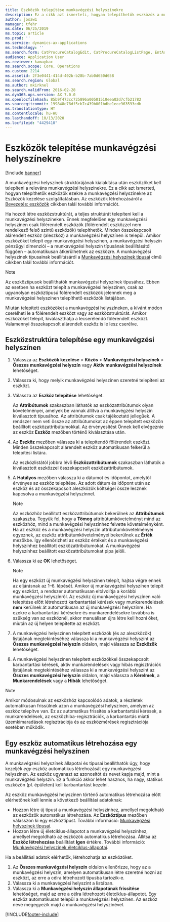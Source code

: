 ```yaml
---
title: Eszközök telepítése munkavégzési helyszínekre
description: Ez a cikk azt ismerteti, hogyan telepíthetők eszközök a munkavégzési helyszínekre az Eszközök kezelése szolgáltatásban.
author: josaw1
manager: tfehr
ms.date: 06/25/2019
ms.topic: article
ms.prod: ''
ms.service: dynamics-ax-applications
ms.technology: ''
ms.search.form: CatProcureCatalogEdit, CatProcureCatalogListPage, EntAssetFunctionalLocationObjectChange, EntAssetFunctionalLocationObjectInstall, EntAssetFunctionalLocationObject
audience: Application User
ms.reviewer: kamaybac
ms.search.scope: Core, Operations
ms.custom: 2214
ms.assetid: 2f3e0441-414d-402b-b28b-7ab0d650d658
ms.search.region: Global
ms.author: mkirknel
ms.search.validFrom: 2016-02-28
ms.dyn365.ops.version: AX 7.0.0
ms.openlocfilehash: 85b9f473cc725896a00501510eea02d7cfb21782
ms.sourcegitcommit: 199848e78df5cb7c439b001bdbe1ece963593cdb
ms.translationtype: HT
ms.contentlocale: hu-HU
ms.lasthandoff: 10/13/2020
ms.locfileid: "4429410"
---
```

# <a name="install-assets-on-functional-locations"></a>Eszközök telepítése munkavégzési helyszínekre

[!include [banner](../../includes/banner.md)]

 

A munkavégzési helyszínek struktúrájának kialakítása után eszközöket kell telepíteni a releváns munkavégzési helyszínekre. Ez a cikk azt ismerteti, hogyan telepíthetők eszközök ezekre a munkavégzési helyszínekre az Eszközök kezelése szolgáltatásban. Az eszközök létrehozásáról a [Bevezetés: eszközök](../objects/introduction-to-objects.md) cikkben talál további információt.

Ha hozott létre eszközstruktúrát, a teljes struktúrát telepíteni kell a munkavégzési helyszíneken. Ennek megfelelően egy munkavégzési helyszínen csak fölérendelt eszközök (fölérendelt eszközzel nem rendelkező felső szintű eszközök) telepíthetők. Minden összekapcsolt alárendelt eszköz (aleszköz) a munkavégzési helyszínen is települ. Amikor eszközöket telepít egy munkavégzési helyszínen, a munkavégzési helyszín pénzügyi dimenziói – a munkavégzési helyszín típusának beállításától függően – automatikusan átkerülhetnek az eszközre. A munkavégzési helyszínek típusainak beállításáról a [Munkavégzési helyszínek típusai](../setup-for-functional-locations/functional-location-types.md) című cikkben talál további információt.

> [!NOTE]
> Az eszköztípusok beállíthatók munkavégzési helyszínek típusához. Ebben az esetben ha eszközt telepít a munkavégzési helyszínen, csak az ugyanolyan eszköztípusú fölérendelt eszközök jelennek meg a munkavégzési helyszínen telepíthető eszközök listájában.

Miután telepített eszközöket a munkavégzési helyszíneken, a kívánt módon cserélheti le a fölérendelt eszközt vagy az eszközstruktúrát. Amikor eszközöket telepít, kiválaszthatja a lecserélendő fölérendelt eszközt. Valamennyi összekapcsolt alárendelt eszköz is le lesz cserélve. 


## <a name="install-an-asset-structure-on-a-functional-location"></a>Eszközstruktúra telepítése egy munkavégzési helyszínen

1. Válassza az **Eszközök kezelése** \> **Közös** \> **Munkavégzési helyszínek** \> **Összes munkavégzési helyszín** vagy **Aktív munkavégzési helyszínek** lehetőséget.
2. Válassza ki, hogy melyik munkavégzési helyszínen szeretné telepíteni az eszközt.
3. Válassza az **Eszköz telepítése** lehetőséget.

    Az **Attribútumok** szakaszban láthatók az eszközattribútumok olyan követelményei, amelyek be vannak állítva a munkavégzési helyszín kiválasztott típusához. Az attribútumok csak tájékoztató jellegűek. A rendszer nem veti össze az attribútumokat az éppen telepített eszközön beállított eszközattribútumokkal. Az érvényesítést Önnek kell elvégeznie az eszköz **Eszköz** mezőben történő kiválasztása után.

4. Az **Eszköz** mezőben válassza ki a telepítendő fölérendelt eszközt. Minden összekapcsolt alárendelt eszköz automatikusan felkerül a telepítési listára.

    Az eszközlistától jobbra lévő **Eszközattribútumok** szakaszban láthatók a kiválasztott eszközzel összekapcsolt eszközattribútumok.

5. A **Hatályos** mezőben válassza ki a dátumot és időpontot, amelytől érvényes az eszköz telepítése. Az adott dátum és időpont után az eszköz és az összekapcsolt aleszközök költségei össze lesznek kapcsolva a munkavégzési helyszínnel.

    > [!NOTE]
    > Az eszközhöz beállított eszközattribútumok bekerülnek az **Attribútumok** szakaszba. Tegyük fel, hogy a **Tömeg** attribútumkövetelményt mind az eszközhöz, mind a munkavégzési helyszínhez felvette követelményként. Ha az eszköz és a munkavégzési helyszín attribútumkövetelményei egyeznek, az eszköz attribútumkövetelményei bekerülnek az **Érték** mezőkbe. Így ellenőrizheti az eszköz értékeit és a munkavégzési helyszínhez beállított eszközattribútumokat. A munkavégzési helyszínhez beállított eszközattribútumokat pipa jelöli.

6. Válassza ki az **OK** lehetőséget.

    > [!NOTE]
    > Ha egy eszközt új munkavégzési helyszínen telepít, hajtsa végre ennek az eljárásnak az 1–6. lépését. Amikor új munkavégzési helyszínen telepít egy eszközt, a rendszer automatikusan eltávolítja a korábbi munkavégzési helyszínről. Az eszköz új munkavégzési helyszínen való telepítése előtt létrehozott karbantartási kérések vagy munkarendelések **nem** kerülnek át automatikusan az új munkavégzési helyszínre. Ha ezekre a karbantartási kérésekre és munkarendelésekre továbbra is szükség van az eszköznél, akkor manuálisan újra létre kell hozni őket, miután az új helyen telepítette az eszközt.

7. A munkavégzési helyszínen telepített eszközök (és az aleszközök) listájának megtekintéséhez válassza ki a munkavégzési helyszínt az **Összes munkavégzési helyszín** oldalon, majd válassza az **Eszközök** lehetőséget.
8. A munkavégzési helyszínen telepített eszközökkel összekapcsolt karbantartási kérések, aktív munkarendelések vagy hibás regisztrációk listájának megtekintéséhez válassza ki a munkavégzési helyszínt az **Összes munkavégzési helyszín** oldalon, majd válassza a **Kérelmek**, a **Munkarendelések** vagy a **Hibák** lehetőséget.

> [!NOTE]
> Amikor módosulnak az eszközhöz kapcsolódó adatok, a részletek automatikusan frissülnek azon a munkavégzési helyszínen, amelyen az eszköz telepítve van. Ez az automatikus frissítés a karbantartási kérések, a munkarendelések, az eszközhiba-regisztrációk, a karbantartás miatti üzemkimaradások regisztrációja és az eszközmérések regisztrációja esetében működik.

## <a name="automatically-create-one-asset-on-a-functional-location"></a>Egy eszköz automatikus létrehozása egy munkavégzési helyszínen

A munkavégzési helyszínek állapotai és típusai beállíthatók úgy, hogy kezeljék *egy* eszköz automatikus létrehozását egy munkavégzési helyszínen. Az eszköz ugyanazt az azonosítót és nevet kapja majd, mint a munkavégzési helyszín. Ez a funkció akkor lehet hasznos, ha nagy, statikus eszközön (pl. épületen) kell karbantartást kezelni.

Az eszköz munkavégzési helyszínen történő automatikus létrehozása előtt elérhetőnek kell lennie a következő beállítási adatoknak:

- Hozzon létre új típust a munkavégzési helyszínhez, amellyel megoldható az eszközök automatikus létrehozása. Az **Eszköztípus** mezőben válasszon ki egy eszköztípust. További információ: [Munkavégzési helyszínek típusai](../setup-for-functional-locations/functional-location-types.md).
- Hozzon létre új életciklus-állapotot a munkavégzési helyszínhez, amellyel megoldható az eszközök automatikus létrehozása. Állítsa az **Eszköz létrehozása** beállítást **Igen** értékre. További információ: [Munkavégzési helyszínek életciklus-állapotai](../setup-for-functional-locations/functional-location-stages.md).

Ha a beállítási adatok elérhetők, létrehozhatja az eszközöket.

1. Az **Összes munkavégzési helyszín** oldalon ellenőrizze, hogy az a munkavégzési helyszín, amelyen automatikusan létre szeretné hozni az eszközt, az erre a célra létrehozott típusba tartozik-e.
2. Válassza ki a munkavégzési helyszínt a listában.
3. Válassza ki a **Munkavégzési helyszín állapotának frissítése** lehetőséget, majd az erre a célra létrehozott életciklus-állapotot. Egy eszköz automatikusan települ a munkavégzési helyszínen. Az eszköz neve megegyezik majd a munkavégzési helyszínével.


[!INCLUDE[footer-include](../../../includes/footer-banner.md)]